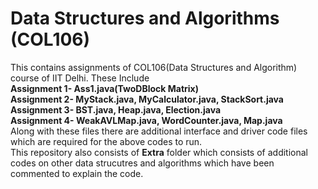 # Data Structures and Algorithms (COL106)
This contains assignments of COL106(Data Structures and Algorithm) course of IIT Delhi. These Include <br />
**Assignment 1- Ass1.java(TwoDBlock Matrix) <br />
Assignment 2- MyStack.java, MyCalculator.java, StackSort.java <br />
Assignment 3- BST.java, Heap.java, Election.java <br />
Assignment 4- WeakAVLMap.java, WordCounter.java, Map.java  <br />**
Along with these files there are additional interface and driver code files which are required for the above codes to run.<br />
This repository also consists of **Extra** folder which consists of additional codes on other data strucutres and algorithms which have been commented to explain the code.

